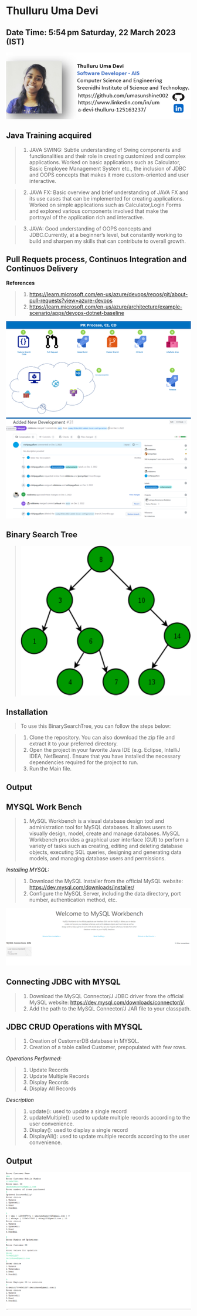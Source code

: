 # Thulluru Uma Devi

## Date Time:  5:54 pm Saturday, 22 March 2023 (IST)

![Thulluru Uma Devi](Documentation/Images/pic23.png)

## Java Training acquired

> 1. JAVA SWING: Subtle understanding of Swing components and functionalities and their role in creating customized and complex applications. Worked on basic applications such as Calculator, Basic Employee Management System etc., the inclusion of JDBC and OOPS concepts that makes it more custom-oriented and user interactive.
 
> 2. JAVA FX: Basic overview and brief understanding of JAVA FX and its use cases that can be implemented for creating applications. Worked on simple applications such as Calculator,Login Forms and explored various components involved that make the portrayal of the application rich and interactive.
 
> 3. JAVA: Good understanding of OOPS concepts and JDBC.Currently, at a beginner’s level, but constantly working to build and sharpen my skills that can contribute to overall growth.

## Pull Requets process, Continuos Integration and Continuos Delivery

**References**

>1. https://learn.microsoft.com/en-us/azure/devops/repos/git/about-pull-requests?view=azure-devops
>2. https://learn.microsoft.com/en-us/azure/architecture/example-scenario/apps/devops-dotnet-baseline

![SQL Azure](Documentation/Images/PR-CI-CD.png)
![Azure](Documentation/Images/Azure2%20-%20Copy.png)

## Binary Search Tree

> ![BST Image](Documentation/Images/BSTSearch.png)

## Installation

> To use this BinarySearchTree, you can follow the steps below:

> 1. Clone the repository. You can also download the zip file and extract it to your preferred directory.
> 2. Open the project in your favorite Java IDE (e.g. Eclipse, IntelliJ IDEA, NetBeans). Ensure that you have installed the necessary dependencies required for the project to run.
> 3. Run the Main file.

## Output


## MYSQL Work Bench

> 1. MySQL Workbench is a visual database design tool and administration tool for MySQL databases. It allows users to visually design, model, create and manage databases. MySQL Workbench provides a graphical user interface (GUI) to perform a variety of tasks such as creating, editing and deleting database objects, executing SQL queries, designing and generating data models, and managing database users and permissions.

*Installing MYSQL:*

> 1. Download the MySQL Installer from the official MySQL website: https://dev.mysql.com/downloads/installer/
> 2. Configure the MySQL Server, including the data directory, port number, authentication method, etc. 

![MYSQL](Documentation/Images/mysqlss.png)

## Connecting JDBC with MYSQL

> 1. Download the MySQL Connector/J JDBC driver from the official MySQL website: https://dev.mysql.com/downloads/connector/j/.
> 2. Add the path to the MySQL Connector/J JAR file to your classpath.

## JDBC CRUD Operations with MYSQL

> 1. Creation of CustomerDB database in MYSQL.
> 2. Creation of a table called Customer, prepopulated with few rows.

*Operations Performed:*

> 1. Update Records
> 2. Update Multiple Records
> 3. Display Records
> 4. Display All Records

*Description*

> 1. update(): used to update a single record 
> 2. updateMultiple(): used to update multiple records according to the user convenience.
> 3. Display(): used to display a single record 
> 4. DisplayAll(): used to update multiple records according to the user convenience.

## Output

![Output](Documentation/Images/jdbcop.png)


